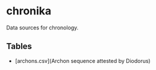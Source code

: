 # chronika

Data sources for chronology.

## Tables

- [archons.csv](Archon sequence attested by Diodorus)

